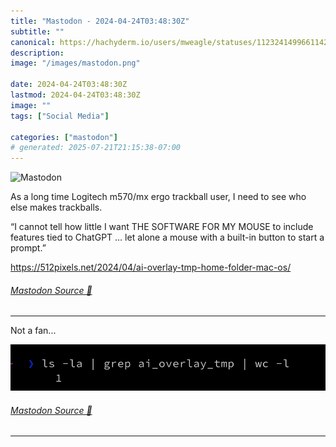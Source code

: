 ```yaml
---
title: "Mastodon - 2024-04-24T03:48:30Z"
subtitle: ""
canonical: https://hachyderm.io/users/mweagle/statuses/112324149966114233
description:
image: "/images/mastodon.png"

date: 2024-04-24T03:48:30Z
lastmod: 2024-04-24T03:48:30Z
image: ""
tags: ["Social Media"]

categories: ["mastodon"]
# generated: 2025-07-21T21:15:38-07:00
---
```

![Mastodon](/images/mastodon.png)

<p>As a long time Logitech m570/mx ergo trackball user, I need to see who else makes trackballs.</p><p>“I cannot tell how little I want THE SOFTWARE FOR MY MOUSE to include features tied to ChatGPT … let alone a mouse with a built-in button to start a prompt.”</p><p><a href="https://512pixels.net/2024/04/ai-overlay-tmp-home-folder-mac-os/" target="_blank" rel="nofollow noopener noreferrer" translate="no"><span class="invisible">https://</span><span class="ellipsis">512pixels.net/2024/04/ai-overl</span><span class="invisible">ay-tmp-home-folder-mac-os/</span></a></p>


###### [Mastodon Source 🐘](https://hachyderm.io/@mweagle/112324149966114233)

___

<p>Not a fan...</p>

![](4aada86d3d94e097.png)

###### [Mastodon Source 🐘](https://hachyderm.io/@mweagle/112327954994427311)

___
